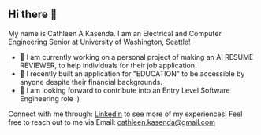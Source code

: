 ## Hi there 👋
My name is Cathleen A Kasenda. I am an Electrical and Computer Engineering Senior at University of Washington, Seattle! 
  - 🔭 I am currently working on a personal project of making an AI RESUME REVIEWER, to help individuals for their job application.
  - 🌱 I recently built an application for "EDUCATION" to be accessible by anyone despite their financial backgrounds.
  - 👯 I am looking forward to contribute into an Entry Level Software Engineering role :)

Connect with me through: [LinkedIn](https://www.linkedin.com/in/cathleen-kasenda-410808247/) to see more of my experiences! 
Feel free to reach out to me via Email: cathleen.kasenda@gmail.com 
    



<!--
**cathkasenda/cathkasenda** is a ✨ _special_ ✨ repository because its `README.md` (this file) appears on your GitHub profile.

Here are some ideas to get you started:

- 🔭 I’m currently working on ...
- 🌱 I’m currently learning ...
- 👯 I’m looking to collaborate on ...
- 🤔 I’m looking for help with ...
- 💬 Ask me about ...
- 📫 How to reach me: ...
- 😄 Pronouns: ...
- ⚡ Fun fact: ...
-->
